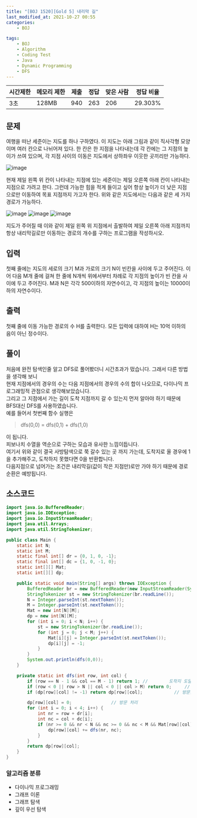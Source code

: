 ```yaml
---
title: "[BOJ 1520][Gold 5] 내리막 길"
last_modified_at: 2021-10-27 00:55
categories:
    - BOJ

tags:
    - BOJ
    - Algorithm
    - Coding Test
    - Java
    - Dynamic Programming
    - DFS
---
```

|시간제한|메모리 제한|제출|정답|맞은 사람|정답 비율
|---|---|---|---|---|---
|3초|128MB|940|263|206|29.303%
## 문제
여행을 떠난 세준이는 지도를 하나 구하였다. 이 지도는 아래 그림과 같이 직사각형 모양이며 여러 칸으로 나뉘어져 있다. 한 칸은 한 지점을 나타내는데 각 칸에는 그 지점의 높이가 쓰여 있으며, 각 지점 사이의 이동은 지도에서 상하좌우 이웃한 곳끼리만 가능하다.

![image](https://upload.acmicpc.net/0e11f3db-35d2-4b01-9aa0-9a39252f05be/-/preview/)


현재 제일 왼쪽 위 칸이 나타내는 지점에 있는 세준이는 제일 오른쪽 아래 칸이 나타내는 지점으로 가려고 한다. 그런데 가능한 힘을 적게 들이고 싶어 항상 높이가 더 낮은 지점으로만 이동하여 목표 지점까지 가고자 한다. 위와 같은 지도에서는 다음과 같은 세 가지 경로가 가능하다.

![image](https://upload.acmicpc.net/917d0418-35db-4081-9f62-69a2cc78721e/-/preview/)
![image](https://upload.acmicpc.net/1ed5b78d-a4a1-49c0-8c23-12a12e2937e1/-/preview/)
![image](https://upload.acmicpc.net/e57e7ef0-cc56-4340-ba5f-b22af1789f63/-/preview/)

지도가 주어질 때 이와 같이 제일 왼쪽 위 지점에서 출발하여 제일 오른쪽 아래 지점까지 항상 내리막길로만 이동하는 경로의 개수를 구하는 프로그램을 작성하시오.

## 입력
첫째 줄에는 지도의 세로의 크기 M과 가로의 크기 N이 빈칸을 사이에 두고 주어진다. 이어 다음 M개 줄에 걸쳐 한 줄에 N개씩 위에서부터 차례로 각 지점의 높이가 빈 칸을 사이에 두고 주어진다. M과 N은 각각 500이하의 자연수이고, 각 지점의 높이는 10000이하의 자연수이다.

## 출력
첫째 줄에 이동 가능한 경로의 수 H를 출력한다. 모든 입력에 대하여 H는 10억 이하의 음이 아닌 정수이다.

## 풀이
 처음에 완전 탐색인줄 알고 DFS로 풀어봤더니 시간초과가 떴습니다. 그래서 다른 방법을 생각해 보니 <br>
 현재 지점에서의 경우의 수는 다음 지점에서의 경우의 수의 합이 나오므로, 다이나믹 프로그래밍적 관점으로 생각해보았습니다. <br>
그리고 그 지점에서 가는 길이 도착 지점까지 갈 수 있는지 먼저 알아야 하기 때문에 BFS대신 DFS를 사용하였습니다. <br>
 예를 들어서 첫번째 함수 실행은 <br>
 >dfs(0,0) = dfs(0,1) + dfs(1,0)
 
 이 됩니다. <br>
 피보나치 수열을 역순으로 구하는 모습과 유사한 느낌이듭니다. <br>
여기서 위와 같이 결국 사방탐색으로 쭉 갈수 있는 곳 까지 가는데, 도착지로 올 경우에 1을  추가해주고, 도착하지 못했다면 0을 반환합니다. <br>
 다음지점으로 넘어가는 조건은 내리막길(값이 작은 지점만)로만 가야 하기 때문에 경로 순환은 예방됩니다. <br>

## 소스코드

```java
import java.io.BufferedReader;
import java.io.IOException;
import java.io.InputStreamReader;
import java.util.Arrays;
import java.util.StringTokenizer;

public class Main {
    static int N;
    static int M;
    static final int[] dr = {0, 1, 0, -1};
    static final int[] dc = {1, 0, -1, 0};
    static int[][] Mat;
    static int[][] dp;

    public static void main(String[] args) throws IOException {
        BufferedReader br = new BufferedReader(new InputStreamReader(System.in));
        StringTokenizer st = new StringTokenizer(br.readLine());
        N = Integer.parseInt(st.nextToken());
        M = Integer.parseInt(st.nextToken());
        Mat = new int[N][M];
        dp = new int[N][M];
        for (int i = 0; i < N; i++) {
            st = new StringTokenizer(br.readLine());
            for (int j = 0; j < M; j++) {
                Mat[i][j] = Integer.parseInt(st.nextToken());
                dp[i][j] = -1;
            }
        }
        System.out.println(dfs(0,0));
    }

    private static int dfs(int row, int col) {
        if (row == N - 1 && col == M - 1) return 1; //        도착지 도달
        if (row < 0 || row > N || col < 0 || col > M) return 0;     // 도착 실패
        if (dp[row][col] != -1) return dp[row][col];            // 방문했을 시 그대로 사용

        dp[row][col] = 0;               // 방문 처리
        for (int i = 0; i < 4; i++) {
            int nr = row + dr[i];
            int nc = col + dc[i];
            if (nr >= 0 && nr < N && nc >= 0 && nc < M && Mat[row][col] > Mat[nr][nc]) {
                dp[row][col] += dfs(nr, nc);
            }
        }
        return dp[row][col];
    }
}
```

### 알고리즘 분류

* 다이나믹 프로그래밍
* 그래프 이론
* 그래프 탐색
* 깊이 우선 탐색